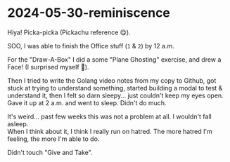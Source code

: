 # 2024-05-30-reminiscence

Hiya! Picka-picka (Pickachu reference 😋).

SOO, I was able to finish the Office stuff (`1` & `2`) by 12 a.m.  

For the "Draw-A-Box" I did a some "Plane Ghosting" exercise, and drew a Face! (I surprised myself 🤩).

Then I tried to write the Golang video notes from my copy to Github, got stuck at trying to understand something, started building a modal to test & understand it, then I felt so darn sleepy... just couldn't keep my eyes open. Gave it up at 2 a.m. and went to sleep. Didn't do much.

It's weird... past few weeks this was not a problem at all. I wouldn't fall asleep.  
When I think about it, I think I really run on hatred. The more hatred I'm feeling, the more I'm able to do.

Didn't touch "Give and Take".
